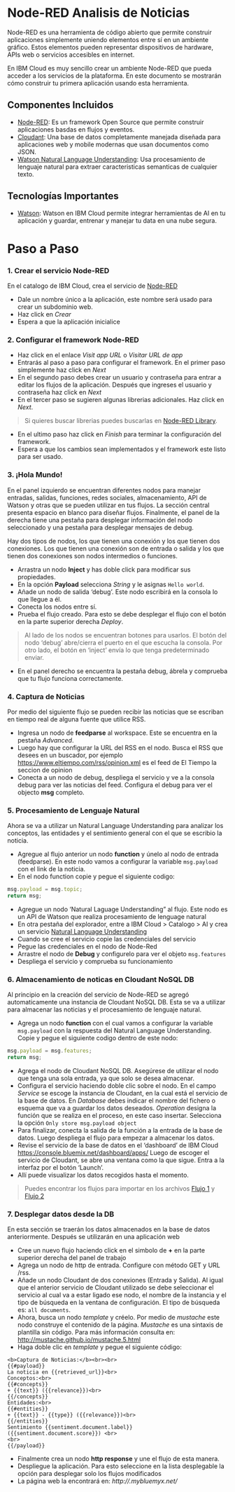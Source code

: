 # Node-RED Analisis de Noticias

Node-RED es una herramienta de código abierto que permite construir aplicaciones simplemente uniendo elementos entre sí en un ambiente gráfico. Estos elementos pueden representar dispositivos de hardware, APIs web o servicios accesibles en internet. 

En IBM Cloud es muy sencillo crear un ambiente Node-RED que pueda acceder a los servicios de la plataforma. En este documento se mostrarán cómo construir tu primera aplicación usando esta herramienta. 

## Componentes Incluidos

* [Node-RED](https://nodered.org/): Es un framework Open Source que permite construir aplicaciones basdas en flujos y eventos.
* [Cloudant](https://console.ng.bluemix.net/catalog/services/cloudant-nosql-db): Una base de datos completamente manejada diseñada para aplicaciones web y mobile modernas que usan documentos como JSON.
* [Watson Natural Language Understanding](https://www.ibm.com/watson/developercloud/natural-language-understanding/api/): Usa procesamiento de lenguaje natural para extraer caracteristicas semanticas de cualquier texto.

## Tecnologías Importantes

* [Watson](https://www.ibm.com/watson/developer/): Watson en IBM Cloud permite integrar herramientas de AI en tu aplicación y guardar, entrenar y manejar tu data en una nube segura.

# Paso a Paso

### 1. Crear el servicio Node-RED

En el catalogo de IBM Cloud, crea el servicio de [Node-RED](https://console.bluemix.net/catalog/starters/node-red-starter)
* Dale un nombre único a la aplicación, este nombre será usado para crear un subdominio web.
* Haz click en _Crear_
* Espera a que la aplicación inicialice

### 2. Configurar el framework Node-RED

* Haz click en el enlace _Visit app URL_ o _Visitar URL de app_
* Entrarás al paso a paso para configurar el framework. En el primer paso simplemente haz click en _Next_
* En el segundo paso debes crear un usuario y contraseña para entrar a editar los flujos de la aplicación. Después que ingreses el usuario y contraseña haz click en _Next_
* En el tercer paso se sugieren algunas librerias adicionales. Haz click en _Next_.

> Si quieres buscar librerias puedes buscarlas en [Node-RED Library](https://flows.nodered.org/?num_pages=1).
* En el ultimo paso haz click en _Finish_ para terminar la configuración del framework.
* Espera a que los cambios sean implementados y el framework este listo para ser usado.

### 3. ¡Hola Mundo!

En el panel izquierdo se encuentran diferentes nodos para manejar entradas, salidas, funciones, redes sociales, almacenamiento, API de Watson y otras que se pueden utilizar en tus flujos. La sección central presenta espacio en blanco para diseñar flujos. Finalmente, el panel de la derecha tiene una pestaña para desplegar información del nodo seleccionado y una pestaña para desplegar mensajes de debug.

Hay dos tipos de nodos, los que tienen una conexión y los que tienen dos conexiones. Los que tienen una conexión son de entrada o salida y los que tienen dos conexiones son nodos intermedios o funciones.

* Arrastra un nodo **Inject** y has doble click para modificar sus propiedades.
* En la opción **Payload** selecciona _String_ y le asignas `Hello world`.
* Añade un nodo de salida ‘debug’. Este nodo escribirá en la consola lo que llegue a él.
* Conecta los nodos entre sí.
* Prueba el flujo creado. Para esto se debe desplegar el flujo con el botón en la parte superior derecha _Deploy_.

> Al lado de los nodos se encuentran botones para usarlos. El botón del nodo ‘debug’ abre/cierra el puerto en el que escucha la consola. Por otro lado, el botón en ‘inject’ envía lo que tenga predeterminado enviar. 

* En el panel derecho se encuentra la pestaña debug, ábrela y comprueba que tu flujo funciona correctamente.

### 4. Captura de Noticias

Por medio del siguiente flujo se pueden recibir las noticias que se escriban en tiempo real de alguna fuente que utilice RSS.

* Ingresa un nodo de **feedparse** al workspace. Este se encuentra en la pestaña _Advanced_. 
*	Luego hay que configurar la URL del RSS en el nodo. Busca el RSS que desees en un buscador, por ejemplo https://www.eltiempo.com/rss/opinion.xml es el feed de El Tiempo la seccion de opinion
*	Conecta a un nodo de debug, despliega el servicio y ve a la consola debug para ver las noticias del feed. Configura el debug para ver el objecto **msg** completo.

### 5. Procesamiento de Lenguaje Natural

Ahora se va a utilizar un Natural Language Understanding para analizar los conceptos, las entidades y el sentimiento general con el que se escribio la noticia.

* Agregue al flujo anterior un nodo **function** y únelo al nodo de entrada (feedparse). En este nodo vamos a configurar la variable `msg.payload` con el link de la noticia.
*	En el nodo function copie y pegue el siguiente codigo:

```javascript
msg.payload = msg.topic;
return msg;
```

*	Agregue un nodo ‘Natural Laguage Understanding” al flujo. Este nodo es un API de Watson que realiza procesamiento de lenguage natural
*	En otra pestaña del explorador, entre a IBM Cloud > Catalogo > AI y crea un servicio [Natural Language Understanding](https://console.bluemix.net/catalog/services/natural-language-understanding)
*	Cuando se cree el servicio copie las credenciales del servicio
* Pegue las credenciales en el nodo de Node-Red
*	Arrastre el nodo de **Debug** y configurelo para ver el objeto `msg.features`
*	Despliega el servicio y comprueba su funcionamiento

### 6. Almacenamiento de noticas en Cloudant NoSQL DB

Al principio en la creación del servicio de Node-RED se agregó automaticamente una instancia de Cloudant NoSQL DB. Esta se va a utilizar para almacenar las noticias y el procesamiento de lenguaje natural.

*	Agrega un nodo **function** con el cual vamos a configurar la variable `msg.payload` con la respuesta del Natural Language Understanding. Copie y pegue el siguiente codigo dentro de este nodo:

```javascript
msg.payload = msg.features;
return msg;
```

*	Agrega el nodo de Cloudant NoSQL DB. Asegúrese de utilizar el nodo que tenga una sola entrada, ya que solo se desea almacenar.
*	Configura el servicio haciendo doble clic sobre el nodo. En el campo _Service_ se escoge la instancia de Cloudant, en la cual está el servicio de la base de datos. En _Database_ debes indicar el nombre del fichero o esquema que va a guardar los datos deseados. _Operation_ designa la función que se realiza en el proceso, en este caso insertar. Selecciona la opción `Only store msg.payload object`
*	Para finalizar, conecta la salida de la función a la entrada de la base de datos. Luego despliega el flujo para empezar a almacenar los datos.
*	Revise el servicio de la base de datos en el ‘dashboard’ de IBM Cloud https://console.bluemix.net/dashboard/apps/
Luego de escoger el servicio de Cloudant, se abre una ventana como la que sigue. Entra a la interfaz por el botón ‘Launch’.
* Allí puede visualizar los datos recogidos hasta el momento.

> Puedes encontrar los flujos para importar en los archivos [Flujo 1](watson-news-db.json) y [Flujo 2](watson-news-db.json)

### 7. Desplegar datos desde la DB

En esta sección se traerán los datos almacenados en la base de datos anteriormente. Después se utilizarán en una aplicación web

* Cree un nuevo flujo haciendo click en el simbolo de **+** en la parte superior derecha del panel de trabajo
* Agrega un nodo de http de entrada. Configure con método GET y URL /rss.
* Añade un nodo Cloudant de dos conexiones (Entrada y Salida). Al igual que el anterior servicio de Cloudant utilizado se debe seleccionar el servicio al cual va a estar ligado ese nodo, el nombre de la instancia y el tipo de búsqueda en la ventana de configuración. El tipo de búsqueda es: `all documents`.
* Ahora, busca un nodo _template_ y créelo. 
Por medio de *mustache* este nodo construye el contenido de la página. *Mustache* es una sintaxis de plantilla sin código. Para más información consulta en: http://mustache.github.io/mustache.5.html
* Haga doble clic en _template_ y pegue el siguiente código:	

```
<b>Captura de Noticias:</b><br><br>
{{#payload}} 
La noticia en {{retrieved_url}}<br> 
Conceptos:<br>
{{#concepts}} 
+ {{text}} ({{relevance}})<br>
{{/concepts}} 
Entidades:<br>
{{#entities}} 
+ {{text}} - {{type}} ({{relevance}})<br>
{{/entities}}
Sentimiento {{sentiment.document.label}} ({{sentiment.document.score}}) <br>
<br>
{{/payload}}
```
* Finalmente crea un nodo **http response** y une el flujo de esta manera.
* Despliegue la aplicación. Para esto seleccione en la lista desplegable la opción para desplegar solo los flujos modificados
*  La página web la encontrará en: 
_http://<nombre-de-la-aplicacion>.mybluemyx.net/<URL>_
